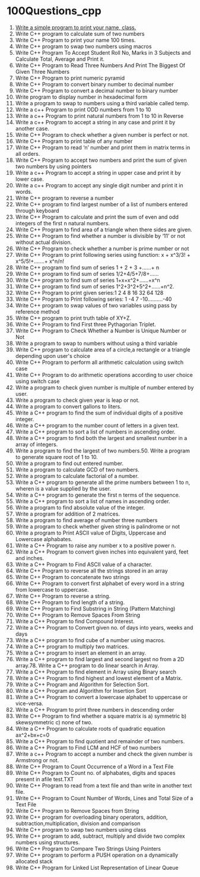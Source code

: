 # 100Questions_cpp

1. [Write a simple program to print your name, class.](https://github.com/ahmadner/100Questions_cpp/blob/main/1.cpp)
2. Write C++ program to calculate sum of two numbers
3. Write C++ Program to print your name 100 times.
4. Write C++ program to swap two numbers using macros
5. Write C++ Program To Accept Student Roll No, Marks in 3 Subjects and Calculate Total, Average and Print it.
6. Write C++ Program to Read Three Numbers And Print The Biggest Of Given Three Numbers
7. Write C++ Program to print numeric pyramid
8. Write C++ Program to convert binary number to decimal number
9. Write C++ Program to convert a decimal number to binary number
10. Write program to display number in hexadecimal form
11. Write a program to swap to numbers using a third variable called temp.
12. Write a c++ Program to print ODD numbers from 1 to 10
13. Write a c++ Program to print natural numbers from 1 to 10 in Reverse
14. Write a c++ Program to accept a string in any case and print it by another case.
15. Write C++ Program to check whether a given number is perfect or not.
16. Write C++ Program to print table of any number
17. Write C++ Program to read ‘n’ number and print them in matrix terms in all orders.
18. Write C++ Program to accept two numbers and print the sum of given two numbers by using pointers
19. Write a c++ Program to accept a string in upper case and print it by lower case.
20. Write a c++ Program to accept any single digit number and print it in words.
21. Write C++ program to reverse a number
22. Write C++ program to find largest number of a list of numbers entered through keyboard
23. Write C++ Program to calculate and print the sum of even and odd integers of the first n natural numbers.
24. Write C++ Program to find area of a triangle when there sides are given.
25. Write C++ Program to find whether a number is divisible by ‘11’ or not without actual division.
26. Write C++ Program to check whether a number is prime number or not
27. Write C++ Program to print following series using function: x + x^3/3! + x^5/5!+.......+ x^n/n!
28. Write C++ program to find sum of series 1 + 2 + 3 +......+ n
29. Write C++ program to find sum of series 1/2+4/5+7/8+......
30. Write C++ program to find sum of series 1+x+x^2+......+x^n
31. Write C++ program to find sum of series 1^2+3^2+5^2+......+n^2.
32. Write C++ Program to print given series:1 2 4 8 16 32 64 128
33. Write C++ Program to Print following series: 1 -4 7 -10..........-40
34. Write C++ program to swap values of two variables using pass by reference method
35. Write C++ program to print truth table of XY+Z.
36. Write C++ Program to find First three Pythagorian Triplet.
37. Write C++ Program to Check Whether a Number is Unique Number or Not
38. Write a program to swap to numbers without using a third variable
39. Write C++ program to calculate area of a circle,a rectangle or a triangle depending upon user's choice
40. Write C++ Program to perform all arithmetic calculation using switch case
41. Write C++ Program to do arithmetic operations according to user choice using switch case
42. Write a program to check given number is multiple of number entered by user.
43. Write a program to check given year is leap or not.
44. Write a program to convert gallons to liters.
45. Write a C++ program to find the sum of individual digits of a positive integer.
46. Write a C++ program to the number count of letters in a given text.
47. Write a C++ program to sort a list of numbers in ascending order.
48. Write a C++ program to find both the largest and smallest number in a array of integers.
49. Write a program to find the largest of two numbers.50. Write a program to generate square root of 1 to 10.
51. Write a program to find out entered number.
52. Write a program to calculate GCD of two numbers.
53. Write a program to calculate factorial of a number.
54. Write a C++ program to generate all the prime numbers between 1 to n, wheren is a value supplied by the user.
55. Write a C++ program to generate the first n terms of the sequence.
56. Write a C++ program to sort a list of names in ascending order.
57. Write a program to find absolute value of the integer.
58. Write a program for addition of 2 matrices.
59. Write a program to find average of number three numbers
60. Write a program to check whether given string is palindrome or not
61. Write a program to Print ASCII value of Digits, Uppercase and Lowercase alphabates.
62. Write a C++ Program to raise any number x to a positive power n.
63. Write a C++ Program to convert given inches into equivalent yard, feet and inches.
64. Write a C++ Program to Find ASCII value of a character.
65. Write C++ Program to reverse all the strings stored in an array
66. Write C++ Program to concatenate two strings
67. Write C++ Program to convert first alphabet of every word in a string from lowercase to uppercase.
68. Write C++ Program to reverse a string.
69. Write C++ Program to find length of a string.
70. Write C++ Program to Find Substring in String (Pattern Matching)
71. Write C++ Program to Remove Spaces From String
72. Write a C++ Program to find Compound Interest.
73. Write a C++ Program to Convert given no. of days into years, weeks and days
74. Write a C++ program to find cube of a number using macros.
75. Write a C++ program to multiply two matrices.
76. Write a C++ program to insert an element in an array.
77. Write a C++ program to find largest and second largest no from a 2D array.78. Write a C++ program to do linear search in Array.
79. Write a C++ Program to find element in Array using Binary search
80. Write a C++ Program to find highest and lowest element of a Matrix.
81. Write a C++ Program and Algorithm for Selection Sort.
82. Write a C++ Program and Algorithm for Insertion Sort
83. Write a C++ Program to convert a lowercase alphabet to uppercase or vice-versa.
84. Write a C++ Program to print three numbers in descending order
85. Write C++ Program to find whether a square matrix is a) symmetric b) skewsymmetric c) none of two.
86. Write a C++ Program to calculate roots of quadratic equation ax^2+bx+c=0
87. Write a C++ Program to find quotient and remainder of two numbers.
88. Write a C++ Program to Find LCM and HCF of two numbers
89. Write a c++ Program to accept a number and check the given number is Armstrong or not.
90. Write C++ Program to Count Occurrence of a Word in a Text File
91. Write C++ Program to Count no. of alphabates, digits and spaces present in afile test.TXT
90. Write C++ Program to read from a text file and than write in another text file.
91. Write C++ Program to Count Number of Words, Lines and Total Size of a Text File
92. Write C++ Program to Remove Spaces from String
93. Write C++ program for overloading binary operators, addition, subtraction,multiplication, division and comparison
94. Write C++ program to swap two numbers using class
95. Write C++ program to add, subtract, multiply and divide two complex numbers using structures.
96. Write C++ Program to Compare Two Strings Using Pointers
99. Write C++ program to perform a PUSH operation on a dynamically allocated stack
100. Write C++ Program for Linked List Representation of Linear Queue
